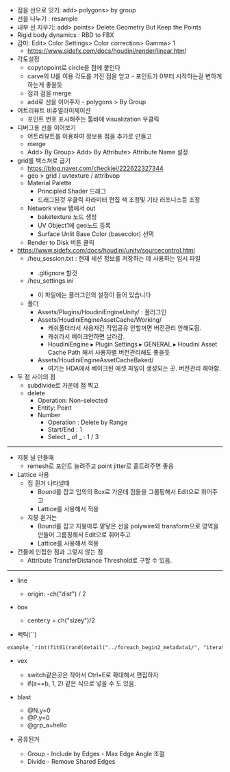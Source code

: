 

- 점을 선으로 잇기: add> polygons> by group
- 선을 나누기 : resample
- 내부 선 지우기: add> points> Delete Geometry But Keep the Points
- Rigid body dynamics : RBD to FBX
- 감마: Edit> Color Settings> Color correction> Gamma> 1
  - <https://www.sidefx.com/docs/houdini/render/linear.html>
- 각도설정
  - copytopoint로 circle을 점에 붙인다
  - carve의 U를 이용 각도를 가진 점을 얻고 - 포인트가 0부터 시작하는걸 변하게 하는게 좋을듯
  - 점과 점을 merge
  - add로 선을 이어주자 - polygons > By Group
- 어트리뷰트 비쥬얼라이제이션
  - 포인트 번호 표시해주는 툴바에 visualization 우클릭
- 디버그용 선을 이어보기
  - 어트리뷰트를 이용하여 정보용 점을 추가로 만들고
  - merge
  - Add> By Group> Add> By Attribute> Attribute Name 설정
- grid를 텍스쳐로 굽기
  - <https://blog.naver.com/checkjei/222622327344>
  - geo > grid / uvtexture / attribvop
  - Material Palette
    - Principled Shader 드래그
    - 드래그된것 우클릭 파라미터 편집 색 조정및 기타 러프니스등 조정
  - Network view 탭에서 out
    - baketexture 노드 생성
    - UV Object1에 geo노드 등록
    - Surface Unlit Base Color (basecolor) 선택
  -  Render to Disk 버튼 클릭
- https://www.sidefx.com/docs/houdini/unity/sourcecontrol.html
  - <UnityProject>/heu_session.txt : 현재 세션 정보를 저장하는 데 사용하는 임시 파일
    - .gitignore 할것
  - <UnityProject>/heu_settings.ini
    - 이 파일에는 플러그인의 설정이 들어 있습니다
  - 폴더
    - Assets/Plugins/HoudiniEngineUnity/ : 플러그인 
    - Assets/HoudiniEngineAssetCache/Working/
      - 캐쉬폴더라서 사용자간 작업공유 안할꺼면 버전관리 안해도됨.
      - 캐쉬라서 베이크안하면 날라감.
      - HoudiniEngine ▸ Plugin Settings ▸ GENERAL ▸ Houdini Asset Cache Path 해서 사용자별 버전관리해도 좋을듯
    - Assets/HoudiniEngineAssetCacheBaked/
      - 여기는 HDA에서 베이크된 에셋 파일이 생성되는 곳. 버전관리 해야함.
- 두 점 사이의 점
  - subdivide로 가운데 점 찍고
  - delete
    - Operation: Non-selected
    - Entity: Point
    - Number
      - Operation : Delete by Range
      - Start/End : 1
      - Select _ of _ : 1 / 3



-----
- 지붕 널 만들때
  - remesh로 포인트 늘려주고 point jitter로 흩트려주면 좋음
- Lattice 사용
  - 집 휜거 나타낼때
    - Bound를 잡고 임의의 Box로 가운데 점들을 그룹핑해서 Edit으로 휘어주고
    - Lattice를 사용해서 적용
  - 지붕 휜거는
    - Bound를 잡고 지붕마루 맡닿은 선을 polywire와 transform으로 영역을 만들어 그룹핑해서 Edit으로 휘어주고
    - Lattice를 사용해서 적용
- 건물에 인접한 점과 그렇지 않는 점
  - Attribute TransferDistance Threshold로 구할 수 있음.

---
- line
  - origin: -ch("dist") / 2
- box
  - center.y = ch("sizey")/2

- 백틱(``)

``` txt
example_`rint(fit01(rand(detail("../foreach_begin2_metadata1/", "iteration", 0)), 1, 5))`
```

- vex
  - switch같은곳은 작아서 Ctrl+E로 확대해서 편집하자
  - if(a==b, 1, 2) 같은 식으로 넣을 수 도 있음.

- blast
  - @N.y=0
  - @P.y=0
  - @grp_a=hello
  
- 공유된거
  - Group - Include by Edges - Max Edge Angle 조절
  - Divide - Remove Shared Edges
